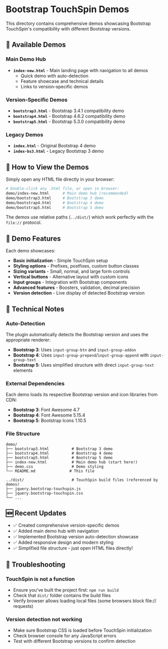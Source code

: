 # Bootstrap TouchSpin Demos

This directory contains comprehensive demos showcasing Bootstrap TouchSpin's compatibility with different Bootstrap versions.

## 🎯 Available Demos

### Main Demo Hub
- **`index-new.html`** - Main landing page with navigation to all demos
  - Quick demo with auto-detection
  - Feature showcase and technical details
  - Links to version-specific demos

### Version-Specific Demos
- **`bootstrap3.html`** - Bootstrap 3.4.1 compatibility demo
- **`bootstrap4.html`** - Bootstrap 4.6.2 compatibility demo  
- **`bootstrap5.html`** - Bootstrap 5.3.0 compatibility demo

### Legacy Demos
- **`index.html`** - Original Bootstrap 4 demo
- **`index-bs3.html`** - Legacy Bootstrap 3 demo

## 🚀 How to View the Demos

Simply open any HTML file directly in your browser:

```bash
# Double-click any .html file, or open in browser:
demo/index-new.html      # Main demo hub (recommended)
demo/bootstrap3.html     # Bootstrap 3 demo
demo/bootstrap4.html     # Bootstrap 4 demo
demo/bootstrap5.html     # Bootstrap 5 demo
```

The demos use relative paths (`../dist/`) which work perfectly with the `file://` protocol.

## 📱 Demo Features

Each demo showcases:

- **Basic initialization** - Simple TouchSpin setup
- **Styling options** - Prefixes, postfixes, custom button classes
- **Sizing variants** - Small, normal, and large form controls
- **Vertical buttons** - Alternative layout with custom icons
- **Input groups** - Integration with Bootstrap components
- **Advanced features** - Boosters, validation, decimal precision
- **Version detection** - Live display of detected Bootstrap version

## 🔧 Technical Notes

### Auto-Detection
The plugin automatically detects the Bootstrap version and uses the appropriate renderer:
- **Bootstrap 3**: Uses `input-group-btn` and `input-group-addon`
- **Bootstrap 4**: Uses `input-group-prepend`/`input-group-append` with `input-group-text`
- **Bootstrap 5**: Uses simplified structure with direct `input-group-text` elements

### External Dependencies
Each demo loads its respective Bootstrap version and icon libraries from CDN:
- **Bootstrap 3**: Font Awesome 4.7
- **Bootstrap 4**: Font Awesome 5.15.4  
- **Bootstrap 5**: Bootstrap Icons 1.10.5

### File Structure
```
demo/
├── bootstrap3.html          # Bootstrap 3 demo
├── bootstrap4.html          # Bootstrap 4 demo
├── bootstrap5.html          # Bootstrap 5 demo
├── index-new.html           # Main demo hub (start here!)
├── demo.css                 # Demo styling
└── README.md               # This file

../dist/                     # TouchSpin build files (referenced by demos)
├── jquery.bootstrap-touchspin.js
├── jquery.bootstrap-touchspin.css
└── ...
```

## 🆕 Recent Updates

- ✅ Created comprehensive version-specific demos
- ✅ Added main demo hub with navigation
- ✅ Implemented Bootstrap version auto-detection showcase
- ✅ Added responsive design and modern styling
- ✅ Simplified file structure - just open HTML files directly!

## 🐛 Troubleshooting

### TouchSpin is not a function
- Ensure you've built the project first: `npm run build`
- Check that `dist/` folder contains the build files
- Verify browser allows loading local files (some browsers block file:// requests)

### Version detection not working
- Make sure Bootstrap CSS is loaded before TouchSpin initialization
- Check browser console for any JavaScript errors
- Test with different Bootstrap versions to confirm detection